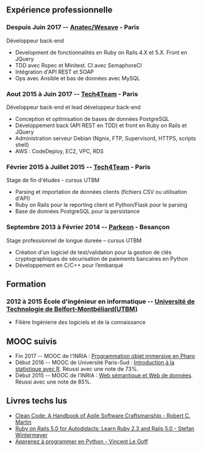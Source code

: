 ## Expérience professionnelle

### Despuis Juin 2017 -- [Anatec/Wesave](https://www.wesave.fr) - Paris
Développeur back-end
* Development de fonctionnalités en Ruby on Rails 4.X et 5.X. Front en JQuery
* TDD avec Rspec et Minitest. CI avec SemaphoreCI
* Intégration d'API REST et SOAP
* Ops avec Ansible et bas de données avec MySQL

### Aout 2015 à Juin 2017 -- [Tech4Team](http://www.tech4team.fr) - Paris
Développeur back-end et lead développeur back-end
* Conception et optimisation de bases de données PostgreSQL
* Développement back (API REST en TDD) et front en Ruby on Rails et JQuery
* Administration serveur Debian (Ngnix, FTP, Supervisord, HTTPS, scripts shell)
* AWS : CodeDeploy, EC2, VPC, RDS

### Février 2015 à Juillet 2015 -- [Tech4Team](http://www.tech4team.fr) - Paris
Stage de fin d'études - cursus UTBM
* Parsing et importation de données clients (fichiers CSV ou utilisation d'API) 
* Ruby on Rails pour le reporting client et Python/Flask pour le parsing
* Base de données PostgreSQL pour la persistance

### Septembre 2013 à Février 2014 -- [Parkeon](http://parkeon.fr) - Besançon
Stage professionnel de longue dureée – cursus UTBM
* Création d'un logiciel de test/validation pour la gestion de clés cryptographiques de sécurisation de paiements bancaires en Python
* Développement en C/C++ pour l’embarqué

## Formation 
### 2012 à 2015 École d'ingénieur en informatique -- [Université de Technologie de Belfort-Montbéliard(UTBM)](http://www.utbm.fr)
* Filière Ingénierie des logiciels et de la connaissance

## MOOC suivis
* Fin 2017 -- MOOC de l'INRIA : [Programmation objet immersive en Pharo](https://www.fun-mooc.fr/courses/course-v1:inria+41010+session02)
* Début 2016 -- MOOC de Université Paris-Sud : [Introduction à la statistique avec R](https://www.fun-mooc.fr/courses/UPSUD/42001S06/session06/about). Réussi avec une note de 73%.
* Début 2015 -- MOOC de l’INRIA : [Web sémantique et Web de données](https://www.fun-mooc.fr/courses/inria/41002S02/session02/about). Réussi avec une note de 85%.

## Livres techs lus
* [Clean Code: A Handbook of Agile Software Craftsmanship - Robert C. Martin](http://amzn.to/2CwhCeR)
* [Ruby on Rails 5.0 for Autodidacts: Learn Ruby 2.3 and Rails 5.0 - Stefan Wintermeyer](http://amzn.to/2AzVuP8)
* [Apprenez à programmer en Python - Vincent Le Goff](http://amzn.to/2Azh9qL)
